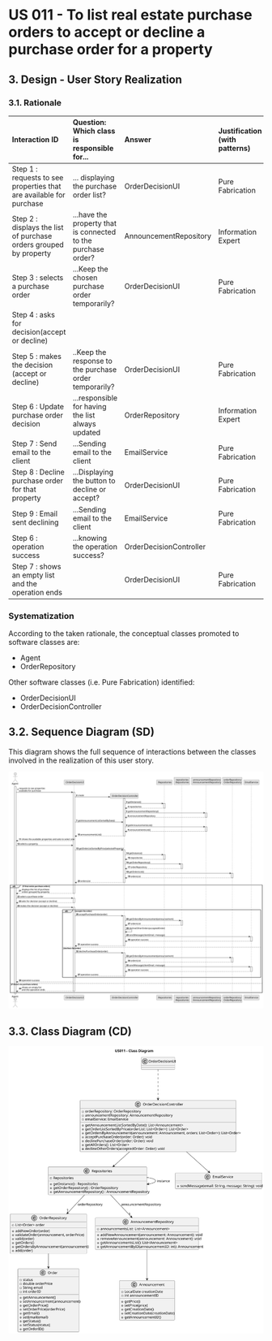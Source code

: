 # US 011 - To list real estate purchase orders to accept or decline a purchase order for a property 

## 3. Design - User Story Realization 

### 3.1. Rationale

| Interaction ID                                                         | Question: Which class is responsible for...                          | Answer                  | Justification (with patterns) |
|:-----------------------------------------------------------------------|:---------------------------------------------------------------------|:------------------------|:------------------------------|
| Step 1 : requests to see properties that are available for purchase 		 | 	... displaying the purchase order list?                             | OrderDecisionUI         | Pure Fabrication              |
| Step 2 : displays the list of purchase orders grouped by property 		   | 	...have the property that is connected to the purchase order?						 | AnnouncementRepository  | Information Expert            |
| Step 3 : selects a purchase order 		                                   | 	...Keep the chosen purchase order temporarily?                      | OrderDecisionUI         | Pure Fabrication              |
| Step 4 : asks for decision(accept or decline) 		                       | 	                                                                    |                         |                               |
| Step 5 : makes the decision (accept or decline) 		                     | ..Keep the response to the purchase order temporarily?               | OrderDecisionUI         | Pure Fabrication              |
| Step 6 : Update purchase order decision                                | ...responsible for having the list always updated                    | OrderRepository         | Information Expert            |
| Step 7 : Send email to the client                                      | ...Sending email to the client                                       | EmailService            | Pure Fabrication              |
| Step 8 : Decline purchase order for that property                      | ...Displaying the button to decline or accept?                       | OrderDecisionUI         | Pure Fabrication              |
| Step 9 : Email sent declining                                          | ...Sending email to the client                                       | EmailService            | Pure Fabrication              |
| Step 6 : operation success  		                                         | 	...knowing the operation success?						                             | OrderDecisionController |                               | Pure Fabrication      |                     
| Step 7 : shows an empty list and the operation ends 		                 |                                                                      | OrderDecisionUI         | Pure Fabrication              | 

### Systematization ##

According to the taken rationale, the conceptual classes promoted to software classes are: 

 * Agent
 * OrderRepository

Other software classes (i.e. Pure Fabrication) identified: 

 * OrderDecisionUI  
 * OrderDecisionController


## 3.2. Sequence Diagram (SD)

This diagram shows the full sequence of interactions between the classes involved in the realization of this user story.

![Sequence Diagram - Full](svg/us011-sequence-diagram-full.svg)

## 3.3. Class Diagram (CD)

![Class Diagram](svg/us011-class-diagram.svg)
